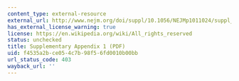 ```yaml
---
content_type: external-resource
external_url: http://www.nejm.org/doi/suppl/10.1056/NEJMp1011024/suppl_file/nejmp1011024_appendix1.pdf
has_external_license_warning: true
license: https://en.wikipedia.org/wiki/All_rights_reserved
status: unchecked
title: Supplementary Appendix 1 (PDF)
uid: f4535a2b-ce05-4c7b-98f5-6fd0010b00bb
url_status_code: 403
wayback_url: ''
---
```

